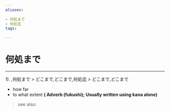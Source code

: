 ```yaml
---
aliases:
    
- 何処まで
- 何処迄
tags:
    
---
```


# 何処まで
---
1).
,何処まで > どこまで,どこまで,何処迄 > どこまで,どこまで

- how far
- to what extent
**( Adverb (fukushi); Usually written using kana alone)**
> see also: 
            
